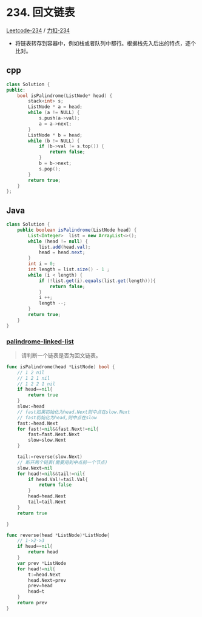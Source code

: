 # 234. 回文链表

[Leetcode-234](https://leetcode.com/problems/palindrome-linked-list/) / [力扣-234](https://leetcode-cn.com/problems/palindrome-linked-list/)

* 将链表转存到容器中，例如栈或者队列中都行。根据栈先入后出的特点，逐个比对。

## cpp

```cpp
class Solution {
public:
    bool isPalindrome(ListNode* head) {
        stack<int> s;
        ListNode * a = head;
        while (a != NULL) {
            s.push(a->val);
            a = a->next;
        }
        ListNode * b = head;
        while (b != NULL) {
            if (b->val != s.top()) {
                return false;
            }
            b = b->next;
            s.pop();
        }
        return true;
    }
};
```
## Java

```java
class Solution {
    public boolean isPalindrome(ListNode head) {
        List<Integer>  list = new ArrayList<>();
        while (head != null) {
            list.add(head.val);
            head = head.next;
        }
        int i = 0;
        int length = list.size() - 1 ;
        while (i < length) {
            if (!list.get(i).equals(list.get(length))){
                return false;
            }
            i ++;
            length --;
        }
        return true;
    }
}
```




### [palindrome-linked-list](https://leetcode-cn.com/problems/palindrome-linked-list/)

> 请判断一个链表是否为回文链表。

```go
func isPalindrome(head *ListNode) bool {
    // 1 2 nil
    // 1 2 1 nil
    // 1 2 2 1 nil
    if head==nil{
        return true
    }
    slow:=head
    // fast如果初始化为head.Next则中点在slow.Next
    // fast初始化为head,则中点在slow
    fast:=head.Next
    for fast!=nil&&fast.Next!=nil{
        fast=fast.Next.Next
        slow=slow.Next
    }

    tail:=reverse(slow.Next)
    // 断开两个链表(需要用到中点前一个节点)
    slow.Next=nil
    for head!=nil&&tail!=nil{
        if head.Val!=tail.Val{
            return false
        }
        head=head.Next
        tail=tail.Next
    }
    return true

}

func reverse(head *ListNode)*ListNode{
    // 1->2->3
    if head==nil{
        return head
    }
    var prev *ListNode
    for head!=nil{
        t:=head.Next
        head.Next=prev
        prev=head
        head=t
    }
    return prev
}
```